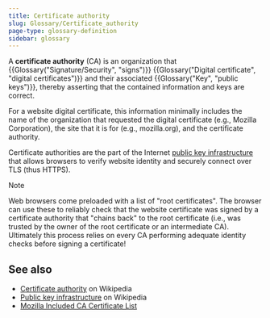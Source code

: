 ```yaml
---
title: Certificate authority
slug: Glossary/Certificate_authority
page-type: glossary-definition
sidebar: glossary
---
```


A **certificate authority** (CA) is an organization that {{Glossary("Signature/Security", "signs")}} {{Glossary("Digital certificate", "digital certificates")}} and their associated {{Glossary("Key", "public keys")}}, thereby asserting that the contained information and keys are correct.

For a website digital certificate, this information minimally includes the name of the organization that requested the digital certificate (e.g., Mozilla Corporation), the site that it is for (e.g., mozilla.org), and the certificate authority.

Certificate authorities are the part of the Internet [public key infrastructure](https://en.wikipedia.org/wiki/Public_key_infrastructure) that allows browsers to verify website identity and securely connect over TLS (thus HTTPS).

> [!NOTE]
> Web browsers come preloaded with a list of "root certificates". The browser can use these to reliably check that the website certificate was signed by a certificate authority that "chains back" to the root certificate (i.e., was trusted by the owner of the root certificate or an intermediate CA). Ultimately this process relies on every CA performing adequate identity checks before signing a certificate!

## See also

- [Certificate authority](https://en.wikipedia.org/wiki/Certificate_authority) on Wikipedia
- [Public key infrastructure](https://en.wikipedia.org/wiki/Public_key_infrastructure) on Wikipedia
- [Mozilla Included CA Certificate List](https://wiki.mozilla.org/CA/Included_Certificates)
